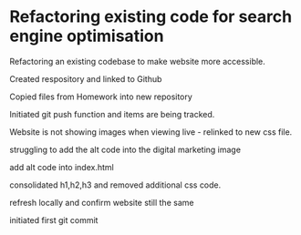 # Refactoring existing code for search engine optimisation
 Refactoring an existing codebase to make website more accessible.

Created respository and linked to Github

Copied files from Homework into new repository 

Initiated git push function and items are being tracked.

Website is not showing images when viewing live - relinked to new css file.

struggling to add the alt code into the digital marketing image

add alt code into index.html

consolidated h1,h2,h3 and removed additional css code. 

refresh locally and confirm website still the same

initiated first git commit



